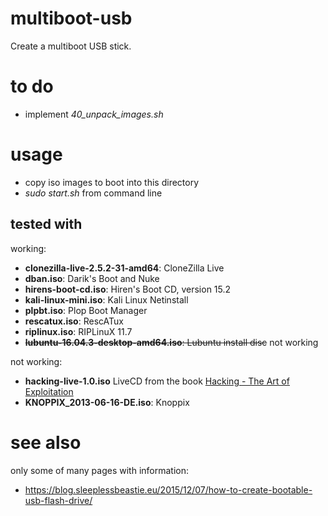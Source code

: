 # multiboot-usb
Create a multiboot USB stick.

# to do

* implement *40_unpack_images.sh*

# usage

* copy iso images to boot into this directory
* *sudo start.sh <name of device>* from command line

## tested with

working:
* **clonezilla-live-2.5.2-31-amd64**: CloneZilla Live
* **dban.iso**: Darik's Boot and Nuke
* **hirens-boot-cd.iso**: Hiren's Boot CD, version 15.2
* **kali-linux-mini.iso**: Kali Linux Netinstall
* **plpbt.iso**: Plop Boot Manager
* **rescatux.iso**: RescATux
* **riplinux.iso**: RIPLinuX 11.7
* ~~**lubuntu-16.04.3-desktop-amd64.iso**: Lubuntu install disc~~ not working

not working:
* **hacking-live-1.0.iso** LiveCD from the book [Hacking - The Art of Exploitation](https://nostarch.com/hackingCD.htm)
* **KNOPPIX_2013-06-16-DE.iso**: Knoppix

# see also

only some of many pages with information:

* <https://blog.sleeplessbeastie.eu/2015/12/07/how-to-create-bootable-usb-flash-drive/>
